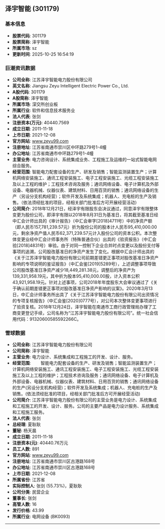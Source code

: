 ## 泽宇智能 (301179)

### 基本信息

- **股票代码**: 301179
- **股票简称**: 泽宇智能
- **所属市场**: sz
- **更新时间**: 2025-10-25 16:54:19

### 巨潮资讯数据

- **公司全称**: 江苏泽宇智能电力股份有限公司
- **英文名称**: Jiangsu Zeyu Intelligent Electric Power Co., Ltd.
- **A股代码**: 301179
- **A股简称**: 泽宇智能
- **所属市场**: 深交所创业板
- **所属行业**: 软件和信息技术服务业
- **法人代表**: 张剑
- **注册资本(万元)**: 40440.7569
- **成立日期**: 2011-11-18
- **上市日期**: 2021-12-08
- **官方网站**: www.zeyu99.com
- **注册地址**: 江苏省南通市崇川区中环路279号1-4幢
- **办公地址**: 江苏省南通市中环路279号1-4幢
- **主营业务**: 电力咨询设计、系统集成业务、工程施工及运维的一站式智能电网综合服务。
- **经营范围**: 智能电力配套设备的生产、研发及销售；智能监测装置生产；计算机网络安装施工、通讯工程安装施工、电子工程安装施工、光缆工程安装施工及以上工程的维护；工程技术咨询及服务；通讯网络设备、电子计算机及外部设备、电器机械、仪器仪表、建筑材料、日用百货的销售；通讯网络设备的生产（另设分支机构经营）；软件开发及系统集成；机器人、充电桩的生产及销售。（依法须经批准的项目，经相关部门批准后方可开展经营活动）
- **公司简介**: 2018年12月21日，经泽宇有限股东会决议通过，同意泽宇有限整体变更为股份公司，即泽宇有限以2018年8月31日为基准日，将其截至基准日经中汇会计师出具的《审计报告》（中汇会审字[2018]4711号）中的净资产额（即人民币157,781,239.57元）折为股份公司的股本计人民币95,410,000.00元，剩余净资产值人民币62,371,239.57元计入股份公司的资本公积。本次整体变更业经中汇会计师事务所（特殊普通合伙）出具的《验资报告》（中汇会验[2018]4831号）审验。由于对同一控制下企业合并时点变更以及股份支付等事项的追溯，公司股改基准日的净资产发生了变化。根据中汇会计师出具的《关于江苏泽宇智能电力股份有限公司前期差错更正事项对股改基准日净资产影响的专项说明的鉴证报告》（中汇会鉴[2019]5289号），上述调整事项导致公司股改基准日净资产减少18,449,281.38元，调整后的净资产为139,331,958.19元，其中折为股本95,410,000.00股，计入资本公积43,921,958.19元。针对上述事项，公司2018年年度股东大会审议通过了《关于确认前期差错更正事项对股改基准日净资产影响的议案》。2020年3月13日，中汇会计师事务所出具了《关于江苏泽宇智能电力股份有限公司出资情况的专项复核报告》（中汇会鉴[2020]0777号），对公司本次整体变更事项进行了验资复核。2018年12月24日，泽宇智能在南通市工商行政管理局办理了工商变更登记手续，公司名称为“江苏泽宇智能电力股份有限公司”。统一社会信用代码：91320600585592266C。

### 雪球数据

- **公司全称**: 江苏泽宇智能电力股份有限公司
- **公司简称**: 泽宇智能
- **主营业务**: 电力设计、系统集成和工程施工的开发、设计、服务。
- **经营范围**: 　　智能电力配套设备的生产、研发及销售；智能监测装置生产；计算机网络安装施工、通讯工程安装施工、电子工程安装施工、光缆工程安装施工及以上工程的维护；工程技术咨询及服务；通讯网络设备、电子计算机及外部设备、电器机械、仪器仪表、建筑材料、日用百货的销售；通讯网络设备的生产(另设分支机构经营)；软件开发及系统集成；机器人、充电桩的生产及销售。(依法须经批准的项目，经相关部门批准后方可开展经营活动)
- **公司简介**: 江苏泽宇智能电力股份有限公司的主营业务是电力设计、系统集成和工程施工的开发、设计、服务。公司的主要产品是电力设计服务、系统集成和工程施工服务。
- **法人代表**: 张剑
- **总经理**: 夏耿耿
- **董秘**: 杨天晨
- **成立日期**: 2011-11-18
- **注册资本(元)**: 40440.76万元
- **员工人数**: 891
- **官方网站**: www.zeyu99.com
- **注册地址**: 江苏省南通市崇川区古港路168号
- **办公地址**: 江苏省南通市崇川区古港路168号
- **上市日期**: 2021-12-08
- **所属省份**: 江苏省
- **实际控制人**: 张剑 (55.73%)，夏耿耿
- **公司分类**: 民营企业
- **董事长**: 张剑
- **高管人数**: 16
- **发行价格**: 43.99
- **所属行业**: 电网设备 (BK0093)

---